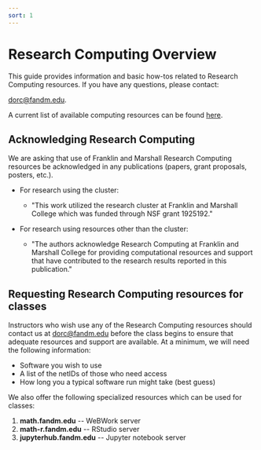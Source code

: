 ```yaml
---
sort: 1
---
```


# Research Computing Overview

This guide provides information and basic how-tos related to Research Computing resources. 
If you have any questions, please contact:

dorc@fandm.edu.

A current list of available computing resources can be found [here](01_resources.md).

## Acknowledging Research Computing

We are asking that use of Franklin and Marshall Research Computing resources be acknowledged in any publications (papers, grant proposals, posters, etc.).

 - For research using the cluster:
   - "This work utilized the research cluster at Franklin and Marshall College which was funded through NSF grant 1925192."

- For research using resources other than the cluster:
  - "The authors acknowledge Research Computing at Franklin and Marshall College for providing computational resources and support that have contributed to the research results reported in this publication."

## Requesting Research Computing resources for classes

Instructors who wish use any of the Research Computing resources should contact us at dorc@fandm.edu before the class begins to ensure that adequate resources and support are available.  At a minimum, we will need the following information:  

- Software you wish to use
- A list of the netIDs of those who need access
- How long you a typical software run might take (best guess)

We also offer the following specialized resources which can be used for classes:

1. **math.fandm.edu** -- WeBWork server
2. **math-r.fandm.edu** -- RStudio server 
3. **jupyterhub.fandm.edu** -- Jupyter notebook server
